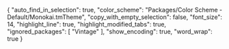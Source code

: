 {
	"auto_find_in_selection": true,
	"color_scheme": "Packages/Color Scheme - Default/Monokai.tmTheme",
	"copy_with_empty_selection": false,
	"font_size": 14,
	"highlight_line": true,
	"highlight_modified_tabs": true,
	"ignored_packages":
	[
		"Vintage"
	],
	"show_encoding": true,
	"word_wrap": true
}